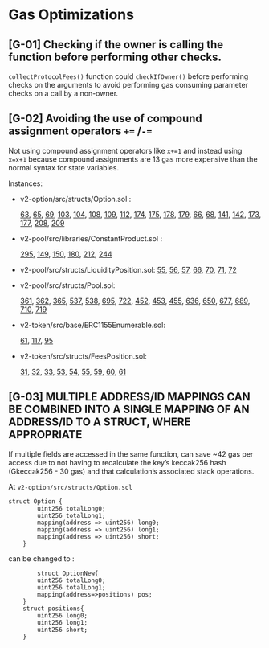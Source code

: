 # Gas Optimizations

## [G-01] Checking if the owner is calling the function before performing other checks.

`collectProtocolFees()` function could `checkIfOwner()` before performing checks on the arguments to avoid performing gas consuming parameter checks on a call by a non-owner. 

## [G-02] Avoiding the use of compound assignment operators `+=` /`-=`

Not using compound assignment operators like `x+=1` and instead using `x=x+1` because compound assignments are 13 gas more expensive than the normal syntax for state variables.

Instances:

- v2-option/src/structs/Option.sol :
    
    [63](https://github.com/code-423n4/2023-01-timeswap/blob/main/packages/v2-option/src/structs/Option.sol#L63), [65](https://github.com/code-423n4/2023-01-timeswap/blob/main/packages/v2-option/src/structs/Option.sol#L65), [69](https://github.com/code-423n4/2023-01-timeswap/blob/main/packages/v2-option/src/structs/Option.sol#L69), [103](https://github.com/code-423n4/2023-01-timeswap/blob/main/packages/v2-option/src/structs/Option.sol#L103), [104](https://github.com/code-423n4/2023-01-timeswap/blob/main/packages/v2-option/src/structs/Option.sol#L104), [108](https://github.com/code-423n4/2023-01-timeswap/blob/main/packages/v2-option/src/structs/Option.sol#L108), [109](https://github.com/code-423n4/2023-01-timeswap/blob/main/packages/v2-option/src/structs/Option.sol#L109), [112](https://github.com/code-423n4/2023-01-timeswap/blob/main/packages/v2-option/src/structs/Option.sol#L112), [174](https://github.com/code-423n4/2023-01-timeswap/blob/main/packages/v2-option/src/structs/Option.sol#L174), [175](https://github.com/code-423n4/2023-01-timeswap/blob/main/packages/v2-option/src/structs/Option.sol#L175), [178](https://github.com/code-423n4/2023-01-timeswap/blob/main/packages/v2-option/src/structs/Option.sol#L178), [179](https://github.com/code-423n4/2023-01-timeswap/blob/main/packages/v2-option/src/structs/Option.sol#L179), [66](https://github.com/code-423n4/2023-01-timeswap/blob/main/packages/v2-option/src/structs/Option.sol#L66), [68](https://github.com/code-423n4/2023-01-timeswap/blob/main/packages/v2-option/src/structs/Option.sol#L68), [141](https://github.com/code-423n4/2023-01-timeswap/blob/main/packages/v2-option/src/structs/Option.sol#L141), [142](https://github.com/code-423n4/2023-01-timeswap/blob/main/packages/v2-option/src/structs/Option.sol#L142), [173](https://github.com/code-423n4/2023-01-timeswap/blob/main/packages/v2-option/src/structs/Option.sol#L173), [177](https://github.com/code-423n4/2023-01-timeswap/blob/main/packages/v2-option/src/structs/Option.sol#L177), [208](https://github.com/code-423n4/2023-01-timeswap/blob/main/packages/v2-option/src/structs/Option.sol#L208), [209](https://github.com/code-423n4/2023-01-timeswap/blob/main/packages/v2-option/src/structs/Option.sol#L209)
    
- v2-pool/src/libraries/ConstantProduct.sol :
    
    [295](https://github.com/code-423n4/2023-01-timeswap/blob/ef4c84fb8535aad8abd6b67cc45d994337ec4514/packages/v2-pool/src/libraries/ConstantProduct.sol#L295), [149](https://github.com/code-423n4/2023-01-timeswap/blob/ef4c84fb8535aad8abd6b67cc45d994337ec4514/packages/v2-pool/src/libraries/ConstantProduct.sol#L149), [150](https://github.com/code-423n4/2023-01-timeswap/blob/ef4c84fb8535aad8abd6b67cc45d994337ec4514/packages/v2-pool/src/libraries/ConstantProduct.sol#L150), [180](https://github.com/code-423n4/2023-01-timeswap/blob/ef4c84fb8535aad8abd6b67cc45d994337ec4514/packages/v2-pool/src/libraries/ConstantProduct.sol#L180), [212](https://github.com/code-423n4/2023-01-timeswap/blob/ef4c84fb8535aad8abd6b67cc45d994337ec4514/packages/v2-pool/src/libraries/ConstantProduct.sol#L212), [244](https://github.com/code-423n4/2023-01-timeswap/blob/ef4c84fb8535aad8abd6b67cc45d994337ec4514/packages/v2-pool/src/libraries/ConstantProduct.sol#L244) 
    
- v2-pool/src/structs/LiquidityPosition.sol:
[55](https://github.com/code-423n4/2023-01-timeswap/blob/ef4c84fb8535aad8abd6b67cc45d994337ec4514/packages/v2-pool/src/structs/LiquidityPosition.sol#L55), [56](https://github.com/code-423n4/2023-01-timeswap/blob/ef4c84fb8535aad8abd6b67cc45d994337ec4514/packages/v2-pool/src/structs/LiquidityPosition.sol#L56), [57](https://github.com/code-423n4/2023-01-timeswap/blob/ef4c84fb8535aad8abd6b67cc45d994337ec4514/packages/v2-pool/src/structs/LiquidityPosition.sol#L57), [66](https://github.com/code-423n4/2023-01-timeswap/blob/ef4c84fb8535aad8abd6b67cc45d994337ec4514/packages/v2-pool/src/structs/LiquidityPosition.sol#L66), [70](https://github.com/code-423n4/2023-01-timeswap/blob/ef4c84fb8535aad8abd6b67cc45d994337ec4514/packages/v2-pool/src/structs/LiquidityPosition.sol#L70), [71](https://github.com/code-423n4/2023-01-timeswap/blob/ef4c84fb8535aad8abd6b67cc45d994337ec4514/packages/v2-pool/src/structs/LiquidityPosition.sol#L71), [72](https://github.com/code-423n4/2023-01-timeswap/blob/ef4c84fb8535aad8abd6b67cc45d994337ec4514/packages/v2-pool/src/structs/LiquidityPosition.sol#L72)
- v2-pool/src/structs/Pool.sol:
    
    [361](https://github.com/code-423n4/2023-01-timeswap/blob/ef4c84fb8535aad8abd6b67cc45d994337ec4514/packages/v2-pool/src/structs/Pool.sol#L361), [362](https://github.com/code-423n4/2023-01-timeswap/blob/ef4c84fb8535aad8abd6b67cc45d994337ec4514/packages/v2-pool/src/structs/Pool.sol#L362), [365](https://github.com/code-423n4/2023-01-timeswap/blob/ef4c84fb8535aad8abd6b67cc45d994337ec4514/packages/v2-pool/src/structs/Pool.sol#L365), [537](537), [538](https://github.com/code-423n4/2023-01-timeswap/blob/ef4c84fb8535aad8abd6b67cc45d994337ec4514/packages/v2-pool/src/structs/Pool.sol#L538), [695](https://github.com/code-423n4/2023-01-timeswap/blob/ef4c84fb8535aad8abd6b67cc45d994337ec4514/packages/v2-pool/src/structs/Pool.sol#L695), [722](https://github.com/code-423n4/2023-01-timeswap/blob/ef4c84fb8535aad8abd6b67cc45d994337ec4514/packages/v2-pool/src/structs/Pool.sol#L722),  [452](https://github.com/code-423n4/2023-01-timeswap/blob/ef4c84fb8535aad8abd6b67cc45d994337ec4514/packages/v2-pool/src/structs/Pool.sol#L452), [453](https://github.com/code-423n4/2023-01-timeswap/blob/ef4c84fb8535aad8abd6b67cc45d994337ec4514/packages/v2-pool/src/structs/Pool.sol#L453), [455](https://github.com/code-423n4/2023-01-timeswap/blob/ef4c84fb8535aad8abd6b67cc45d994337ec4514/packages/v2-pool/src/structs/Pool.sol#L455), [636](https://github.com/code-423n4/2023-01-timeswap/blob/ef4c84fb8535aad8abd6b67cc45d994337ec4514/packages/v2-pool/src/structs/Pool.sol#L636), [650](https://github.com/code-423n4/2023-01-timeswap/blob/ef4c84fb8535aad8abd6b67cc45d994337ec4514/packages/v2-pool/src/structs/Pool.sol#L650), [677](https://github.com/code-423n4/2023-01-timeswap/blob/ef4c84fb8535aad8abd6b67cc45d994337ec4514/packages/v2-pool/src/structs/Pool.sol#L677), [689](https://github.com/code-423n4/2023-01-timeswap/blob/ef4c84fb8535aad8abd6b67cc45d994337ec4514/packages/v2-pool/src/structs/Pool.sol#L689), [710](https://github.com/code-423n4/2023-01-timeswap/blob/ef4c84fb8535aad8abd6b67cc45d994337ec4514/packages/v2-pool/src/structs/Pool.sol#L710), [719](https://github.com/code-423n4/2023-01-timeswap/blob/ef4c84fb8535aad8abd6b67cc45d994337ec4514/packages/v2-pool/src/structs/Pool.sol#L719)
    
- v2-token/src/base/ERC1155Enumerable.sol:
    
    [61](https://github.com/code-423n4/2023-01-timeswap/blob/ef4c84fb8535aad8abd6b67cc45d994337ec4514/packages/v2-token/src/base/ERC1155Enumerable.sol#L61), [117](https://github.com/code-423n4/2023-01-timeswap/blob/ef4c84fb8535aad8abd6b67cc45d994337ec4514/packages/v2-token/src/base/ERC1155Enumerable.sol#L117), [95](https://github.com/code-423n4/2023-01-timeswap/blob/ef4c84fb8535aad8abd6b67cc45d994337ec4514/packages/v2-token/src/base/ERC1155Enumerable.sol#L95)
    
- v2-token/src/structs/FeesPosition.sol:
    
    [31](https://github.com/code-423n4/2023-01-timeswap/blob/ef4c84fb8535aad8abd6b67cc45d994337ec4514/packages/v2-token/src/structs/FeesPosition.sol#L31), [32](https://github.com/code-423n4/2023-01-timeswap/blob/ef4c84fb8535aad8abd6b67cc45d994337ec4514/packages/v2-token/src/structs/FeesPosition.sol#L32), [33](https://github.com/code-423n4/2023-01-timeswap/blob/ef4c84fb8535aad8abd6b67cc45d994337ec4514/packages/v2-token/src/structs/FeesPosition.sol#L33), [53](https://github.com/code-423n4/2023-01-timeswap/blob/ef4c84fb8535aad8abd6b67cc45d994337ec4514/packages/v2-token/src/structs/FeesPosition.sol#L53), [54](https://github.com/code-423n4/2023-01-timeswap/blob/ef4c84fb8535aad8abd6b67cc45d994337ec4514/packages/v2-token/src/structs/FeesPosition.sol#L54), [55](https://github.com/code-423n4/2023-01-timeswap/blob/ef4c84fb8535aad8abd6b67cc45d994337ec4514/packages/v2-token/src/structs/FeesPosition.sol#L55), [59](https://github.com/code-423n4/2023-01-timeswap/blob/ef4c84fb8535aad8abd6b67cc45d994337ec4514/packages/v2-token/src/structs/FeesPosition.sol#L59), [60](https://github.com/code-423n4/2023-01-timeswap/blob/ef4c84fb8535aad8abd6b67cc45d994337ec4514/packages/v2-token/src/structs/FeesPosition.sol#L60), [61](https://github.com/code-423n4/2023-01-timeswap/blob/ef4c84fb8535aad8abd6b67cc45d994337ec4514/packages/v2-token/src/structs/FeesPosition.sol#L61)
    

## [G-03] **MULTIPLE ADDRESS/ID MAPPINGS CAN BE COMBINED INTO A SINGLE MAPPING OF AN ADDRESS/ID TO A STRUCT, WHERE APPROPRIATE**

If multiple fields are accessed in the same function, can save ~42 gas per access due to not having to recalculate the key’s keccak256 hash (Gkeccak256 - 30 gas) and that calculation’s associated stack operations.

At `v2-option/src/structs/Option.sol`

```solidity
struct Option {
        uint256 totalLong0;
        uint256 totalLong1;
        mapping(address => uint256) long0;
        mapping(address => uint256) long1;
        mapping(address => uint256) short;
    }    
```

can be changed to :

```solidity
		struct OptionNew{
        uint256 totalLong0;
        uint256 totalLong1;
        mapping(address=>positions) pos;
    }
    struct positions{
        uint256 long0;
        uint256 long1;
        uint256 short;
    }
```

#